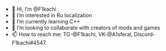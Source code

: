 - 👋 Hi, I’m @F1kachi
- 👀 I’m interested in Ru localization
- 🌱 I’m currently learning С++
- 💞️ I’m looking to collaborate with creators of mods and games
- 📫 How to reach me: TG-@F1kachi, VK-@A1sferal, Discord- F1kachi#4547.
